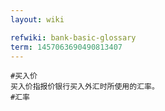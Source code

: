 ```yaml
---
layout: wiki

refwiki: bank-basic-glossary
term: 1457063690490813407
---
```


```
#买入价 
买入价指报价银行买入外汇时所使用的汇率。
#汇率

```